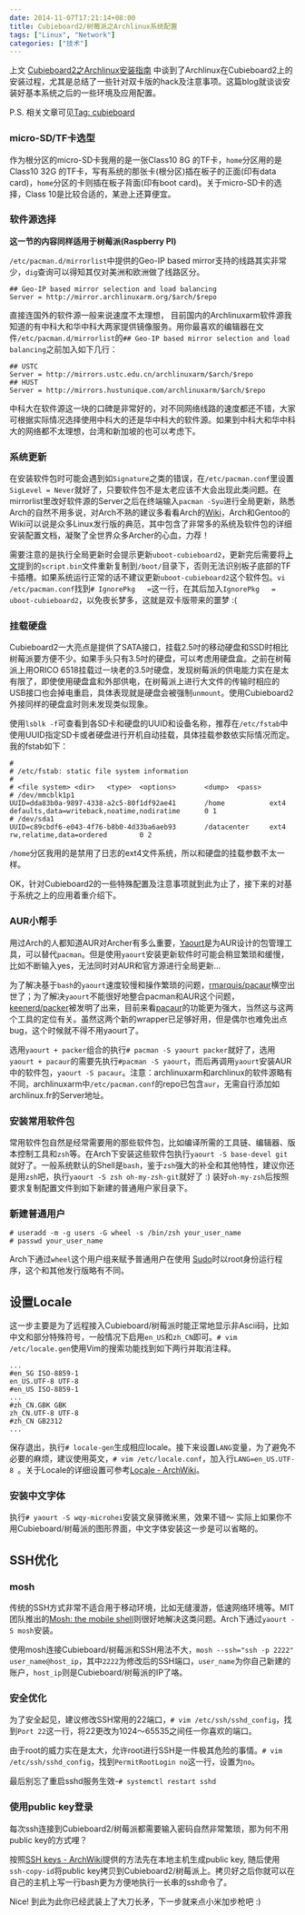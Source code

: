 ```yaml
---
date: 2014-11-07T17:21:14+08:00
title: Cubieboard2/树莓派之Archlinux系统配置
tags: ["Linux", "Network"]
categories: ["技术"]
---
```


上文 [Cubieboard2之Archlinux安装指南](/posts/2014-11/2014-11-06_15-56-23/) 中谈到了Archlinux在Cubieboard2上的安装过程，尤其是总结了一些针对双卡版的hack及注意事项。这篇blog就谈谈安装好基本系统之后的一些环境及应用配置。

P.S. 相关文章可见[Tag: cubieboard](http://blog.billryan.me/tags/cubieboard/)

### micro-SD/TF卡选型  

作为根分区的micro-SD卡我用的是一张Class10 8G 的TF卡，`home`分区用的是Class10 32G 的TF卡，写有系统的那张卡(根分区)插在板子的正面(印有data card)，`home`分区的卡则插在板子背面(印有boot card)。关于micro-SD卡的选择，Class 10是比较合适的，某逊上还算便宜。

### 软件源选择  

**这一节的内容同样适用于树莓派(Raspberry PI)**  

`/etc/pacman.d/mirrorlist`中提供的Geo-IP based mirror支持的线路其实非常少，`dig`查询可以得知其仅对美洲和欧洲做了线路区分。

```
## Geo-IP based mirror selection and load balancing
Server = http://mirror.archlinuxarm.org/$arch/$repo
```

直接连国外的软件源一般来说速度不太理想，
目前国内的Archlinuxarm软件源我知道的有中科大和华中科大两家提供镜像服务。用你最喜欢的编辑器在文件`/etc/pacman.d/mirrorlist`的`## Geo-IP based mirror selection and load balancing`之前加入如下几行：  

```
## USTC  
Server = http://mirrors.ustc.edu.cn/archlinuxarm/$arch/$repo
## HUST
Server = http://mirrors.hustunique.com/archlinuxarm/$arch/$repo
```

中科大在软件源这一块的口碑是非常好的，对不同网络线路的速度都还不错，大家可根据实际情况选择使用中科大的还是华中科大的软件源。如果到中科大和华中科大的网络都不太理想，台湾和新加坡的也可以考虑下。  

### 系统更新

在安装软件包时可能会遇到如`Signature`之类的错误，在`/etc/pacman.conf`里设置`SigLevel = Never`就好了，只要软件包不是太老应该不大会出现此类问题。在mirrorlist里改好软件源的Server之后在终端输入`pacman -Syu`进行全局更新，熟悉Arch的自然不用多说，对Arch不熟的建议多看看Arch的[Wiki](https://wiki.archlinux.org/)，Arch和Gentoo的Wiki可以说是众多Linux发行版的典范，其中包含了非常多的系统及软件包的详细安装配置文档，凝聚了全世界众多Archer的心血，力荐！

需要注意的是执行全局更新时会提示更新`uboot-cubieboard2`，更新完后需要将[上文](http://blog.billryan.me/posts/2014/11/Cubieboard2-Archlinux-install.html)提到的`script.bin`文件重新复制到`/boot/`目录下，否则无法识别板子底部的TF卡插槽。如果系统运行正常的话不建议更新`uboot-cubieboard2`这个软件包。`vi /etc/pacman.conf`找到`# IgnorePkg   =`这一行，在其后加入`IgnorePkg   = uboot-cubieboard2`，以免夜长梦多，这就是双卡版带来的噩梦 :(   

### 挂载硬盘  

Cubieboard2一大亮点是提供了SATA接口，挂载2.5吋的移动硬盘和SSD时相比树莓派要方便不少。如果手头只有3.5吋的硬盘，可以考虑用硬盘盒。之前在树莓派上用ORICO 6518挂载过一块老的3.5吋硬盘，发现树莓派的供电能力实在是太有限了，即使使用硬盘盒和外部供电，在树莓派上进行大文件的传输时相应的USB接口也会掉电重启，具体表现就是硬盘会被强制`unmount`。使用Cubieboard2外接同样的硬盘盒时则未发现类似现象。

使用`lsblk -f`可查看到各SD卡和硬盘的UUID和设备名称，推荐在`/etc/fstab`中使用UUID指定SD卡或者硬盘进行开机自动挂载，具体挂载参数依实际情况而定。我的fstab如下：  

```
# 
# /etc/fstab: static file system information
#
# <file system> <dir>   <type>  <options>       <dump>  <pass>
# /dev/mmcblk1p1
UUID=dda83b0a-9897-4338-a2c5-80f1df92ae41       /home           ext4            defaults,data=writeback,noatime,nodiratime      0 1
# /dev/sda1
UUID=c89cbdf6-e043-4f76-b8b0-4d33ba6aeb93       /datacenter     ext4            rw,relatime,data=ordered        0 2
```

`/home`分区我用的是禁用了日志的ext4文件系统，所以和硬盘的挂载参数不太一样。

OK，针对Cubieboard2的一些特殊配置及注意事项就到此为止了，接下来的对基于系统之上的应用着重介绍下。

### AUR小帮手

用过Arch的人都知道AUR对Archer有多么重要，[Yaourt](https://wiki.archlinux.org/index.php/Yaourt)是为AUR设计的包管理工具，可以替代`pacman`。但是使用`yaourt`安装更新软件时可能会稍显繁琐和缓慢，比如不断输入yes，无法同时对AUR和官方源进行全局更新... 

为了解决基于`bash`的`yaourt`速度较慢和操作繁琐的问题，[rmarquis/pacaur](https://github.com/rmarquis/pacaur)横空出世了；为了解决`yaourt`不能很好地整合pacman和AUR这个问题，[keenerd/packer](https://github.com/keenerd/packer)被发明了出来，目前来看[pacaur](https://github.com/rmarquis/pacaur)的功能更为强大，当然这与这两个工具的定位有关。虽然这两个新的wrapper已足够好用，但是偶尔也难免出点bug，这个时候就不得不用yaourt了。

选用`yaourt + packer`组合的执行`# pacman -S yaourt packer`就好了，选用`yaourt + pacaur`的需要先执行`#pacman -S yaourt`，而后再调用`yaourt`安装AUR中的软件包，`yaourt -S pacaur`。注意：archlinuxarm和archlinux的软件源略有不同，archlinuxarm中`/etc/pacman.conf`的repo已包含`aur`，无需自行添加如archlinux.fr的Server地址。

### 安装常用软件包  

常用软件包自然是经常需要用的那些软件包，比如编译所需的工具链、编辑器、版本控制工具和`zsh`等。在Arch下安装这些软件包执行`yaourt -S base-devel git`就好了。一般系统默认的Shell是`bash`，鉴于`zsh`强大的补全和其他特性，建议你还是用`zsh`吧，执行`yaourt -S zsh oh-my-zsh-git`就好了 :) 装好`oh-my-zsh`后按照要求复制配置文件到如下新建的普通用户家目录下。

### 新建普通用户  

```
# useradd -m -g users -G wheel -s /bin/zsh your_user_name
# passwd your_user_name
```
Arch下通过`wheel`这个用户组来赋予普通用户在使用 [Sudo](https://wiki.archlinux.org/index.php/Sudo)时以root身份运行程序，这个和其他发行版略有不同。

## 设置Locale  

这一步主要是为了远程接入Cubieboard/树莓派时能正常地显示非Ascii码，比如中文和部分特殊符号，一般情况下启用`en_US`和`zh_CN`即可。`# vim /etc/locale.gen`使用Vim的搜索功能找到如下两行并取消注释。

```
...
#en_SG ISO-8859-1
en_US.UTF-8 UTF-8
#en_US ISO-8859-1
...
#zh_CN.GBK GBK
zh_CN.UTF-8 UTF-8
#zh_CN GB2312
...
```
保存退出，执行`# locale-gen`生成相应locale。接下来设置`LANG`变量，为了避免不必要的麻烦，建议使用英文，`# vim /etc/locale.conf`，加入行`LANG=en_US.UTF-8
`。关于Locale的详细设置可参考[Locale - ArchWiki](https://wiki.archlinux.org/index.php/locale)。

### 安装中文字体  

执行`# yaourt -S wqy-microhei`安装文泉驿微米黑，效果不错～ 实际上如果你不用Cubieboard/树莓派的图形界面，中文字体安装这一步是可以省略的。

## SSH优化  

### mosh 

传统的SSH方式非常不适合用于移动环境，比如无缝漫游，低速网络环境等。MIT团队推出的[Mosh: the mobile shell](https://mosh.mit.edu/)则很好地解决这类问题。Arch下通过`yaourt -S mosh`安装。

使用mosh连接Cubieboard/树莓派和SSH用法不大，`mosh --ssh="ssh -p 2222" user_name@host_ip`，其中`2222`为修改后的SSH端口，`user_name`为你自己新建的账户，`host_ip`则是Cubieboard/树莓派的IP了咯。

### 安全优化 

为了安全起见，建议修改SSH常用的22端口，`# vim /etc/ssh/sshd_config`，找到`Port 22`这一行，将22更改为1024～65535之间任一你喜欢的端口。

由于root的威力实在是太大，允许root进行SSH是一件极其危险的事情。`# vim /etc/ssh/sshd_config`，找到`PermitRootLogin no`这一行，设置为`no`。

最后别忘了重启sshd服务生效-`# systemctl restart sshd`

### 使用public key登录

每次ssh连接到Cubieboard2/树莓派都需要输入密码自然非常繁琐，那为何不用public key的方式哩？

按照[SSH keys - ArchWiki](https://wiki.archlinux.org/index.php/SSH_keys)提供的方法先在本地主机生成public key, 随后使用`ssh-copy-id`将public key拷贝到Cubieboard2/树莓派上。拷贝好之后你就可以在自己的主机上写一行bash更为方便地执行一长串的ssh命令了。

Nice! 到此为此你已经武装上了大刀长矛，下一步就来点小米加步枪吧 :)